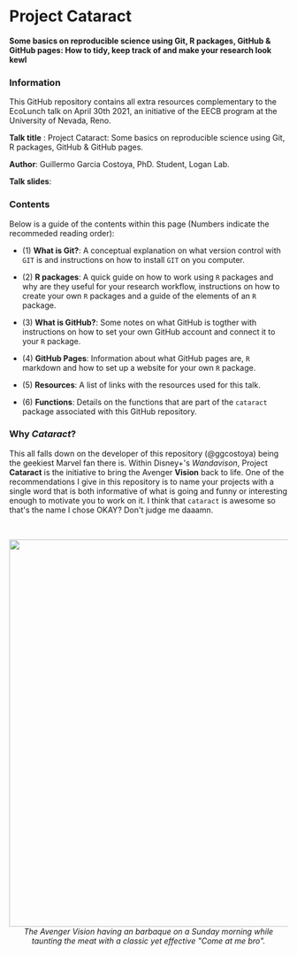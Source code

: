 # Project **Cataract**
**Some basics on reproducible science using Git, R packages, GitHub & GitHub pages: How to tidy, keep track of and make your research look kewl**

### **Information** 

This GitHub repository contains all extra resources complementary to the EcoLunch talk on April 30th 2021, an initiative of the EECB program at the University of Nevada, Reno. 

**Talk title** : Project Cataract: Some basics on reproducible science using Git, R packages, GitHub & GitHub pages.

**Author**: Guillermo Garcia Costoya, PhD. Student, Logan Lab. 

**Talk slides**: 

### **Contents**

Below is a guide of the contents within this page (Numbers indicate the recommeded reading order): 

* (1) **What is Git?**: A conceptual explanation on what version control with `GIT` is and instructions on how to install `GIT` on you computer. 

* (2) **R packages**: A quick guide on how to work using `R` packages and why are they useful for your research workflow, instructions on how to create your own `R` packages and a guide of the elements of an `R` package.

* (3) **What is GitHub?**: Some notes on what GitHub is togther with instructions on how to set your own GitHub account and connect it to your `R` package. 

* (4) **GitHub Pages**: Information about what GitHub pages are, `R` markdown and how to set up a website for your own `R` package. 

* (5) **Resources**: A list of links with the resources used for this talk. 

* (6) **Functions**: Details on the functions that are part of the `cataract` package associated with this GitHub repository. 

### **Why _Cataract_?** 

This all falls down on the developer of this repository (@ggcostoya) being the geekiest Marvel fan there is. Within Disney+'s *Wandavison*, Project **Cataract**  is the initiative to bring the Avenger **Vision** back to life. One of the recommendations I give in this repository is to name your projects with a single word that is both informative of what is going and funny or interesting enough to motivate you to work on it. I think that `cataract` is awesome so that's the name I chose OKAY? Don't judge me daaamn. 

<br>
<p align="center">
  <img src="https://static1.cbrimages.com/wordpress/wp-content/uploads/2021/01/WandaVision-Paul-Bettany-Vision.jpg" width="700">
  <br>
  <em> The Avenger Vision having an barbaque on a Sunday morning while taunting the meat with a classic yet effective "Come at me bro".</em>
</p>




